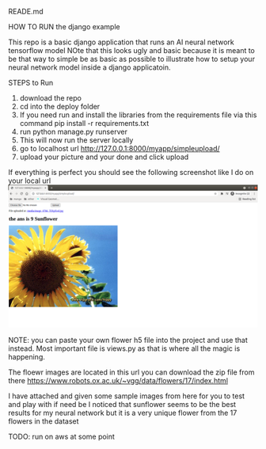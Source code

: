 READE.md                                                                             

HOW TO RUN the django example

This repo is a basic django application that runs an AI neural network tensorflow model
NOte that this looks ugly and basic because it is meant to be that way to simple be as basic as possible
to illustrate how to setup your neural network model inside a django applicatoin.

STEPS to Run
1. download the repo
2. cd into the deploy folder
3. If you need run and install the libraries from the requirements file via this command  pip install -r requirements.txt
3. run python manage.py runserver
4. This will now run the server locally
5. go to localhost url http://127.0.0.1:8000/myapp/simpleupload/
6. upload your picture and your done and click upload

If everything is perfect you should see the following screenshot like I do on  your local url
![Screenshot](example_pics/Screenshot.png)

NOTE: you can paste your own flower h5 file into the project and use that instead.
Most important file is views.py as that is where all the magic is happening.

The floewr images are located in this url you can download the zip file from there
https://www.robots.ox.ac.uk/~vgg/data/flowers/17/index.html


I have attached and given some sample images from here for you to test and play with if need be
I noticed that sunflower seems to be the best results for my neural network but it is a very unique flower from the 17 flowers in the dataset

TODO:
run on aws at some point


